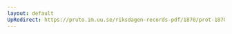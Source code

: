 ```yaml
---
layout: default
UpRedirect: https://pruto.im.uu.se/riksdagen-records-pdf/1870/prot-1870--ak--514/prot-1870--ak--514_001.pdf
---
```

